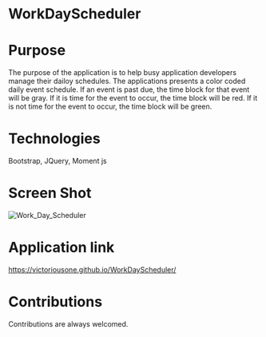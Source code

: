 # WorkDayScheduler

# Purpose
The purpose of the application is to help busy application developers manage 
their dailoy schedules. The applications presents a color coded daily event
schedule. If an event is past due, the time block for that event will be gray.
If it is time for the event to occur, the time block will be red. If it is not time
for the event to occur, the time block will be green.

# Technologies
Bootstrap, JQuery, Moment js

# Screen Shot

![Work_Day_Scheduler](https://user-images.githubusercontent.com/71474934/166911131-f9407c7a-e942-44ee-8ad9-12e0455854b4.jpg)

# Application link
https://victoriousone.github.io/WorkDayScheduler/

# Contributions
Contributions are always welcomed.
